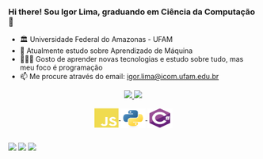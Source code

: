 ### Hi there! Sou Igor Lima, graduando em Ciência da Computação🧠
- 🏛️ Universidade Federal do Amazonas - UFAM
- 🔭 Atualmente estudo sobre Aprendizado de Máquina
- 🧑🏻‍💻 Gosto de aprender novas tecnologias e estudo sobre tudo, mas meu foco é programação
- 📫 Me procure através do email: igor.lima@icom.ufam.edu.br

<div align="center">
  <a href="https://github.com/IgorLima1010">
  <img height="180em" src="https://github-readme-stats.vercel.app/api?username=IgorLima1010&show_icons=true&theme=merko&include_all_commits=true&count_private=true"/>
  <img height="180em" src="https://github-readme-stats.vercel.app/api/top-langs/?username=IgorLima1010&layout=compact&langs_count=7&theme=merko"/>
    

<div style="display: inline_block"><br>
  </div align="center">
  <img align="center" alt="Rafa-Js" height="40" width="50" src="https://raw.githubusercontent.com/devicons/devicon/master/icons/javascript/javascript-plain.svg">
  <img align="center" alt="Rafa-Python" height="40" width="50" src="https://raw.githubusercontent.com/devicons/devicon/master/icons/python/python-original.svg">
  <img align="center" alt="Rafa-C" height="40" width="50" src="https://raw.githubusercontent.com/devicons/devicon/master/icons/csharp/csharp-original.svg">
  
</div>
  
  ##
 
<div> 
  <a href="https://www.instagram.com/igao.slima/" target="_blank"><img src="https://img.shields.io/badge/-Instagram-%23E4405F?style=for-the-badge&logo=instagram&logoColor=white" target="_blank"></a>
  <a href = "mailto:igor.lima@icom.ufam.edu.br"><img src="https://img.shields.io/badge/-Gmail-%23333?style=for-the-badge&logo=gmail&logoColor=white" target="_blank"></a>
  <a href="https://www.linkedin.com/in/igor-de-souza-lima-a2b603210/" target="_blank"><img src="https://img.shields.io/badge/-LinkedIn-%230077B5?style=for-the-badge&logo=linkedin&logoColor=white" target="_blank"></a> 
 
 
</div>

